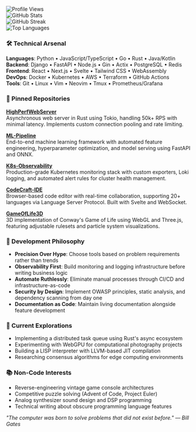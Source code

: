 ![Profile Views](https://komarev.com/ghpvc/?username=axelhanne343&color=blueviolet)  
![GitHub Stats](https://github-readme-stats.vercel.app/api?username=axelhanne343&show_icons=true&theme=dark&hide_title=true)  
![GitHub Streak](https://streak-stats.demolab.com?user=axelhanne343&theme=dark&date_format=j%20M%5B%20Y%5D)  
![Top Languages](https://github-readme-stats.vercel.app/api/top-langs/?username=axelhanne343&layout=compact&theme=dark&langs_count=8)  

### 🛠️ Technical Arsenal  
**Languages**: Python • JavaScript/TypeScript • Go • Rust • Java/Kotlin  
**Backend**: Django • FastAPI • Node.js • Gin • Actix • PostgreSQL • Redis  
**Frontend**: React • Next.js • Svelte • Tailwind CSS • WebAssembly  
**DevOps**: Docker • Kubernetes • AWS • Terraform • GitHub Actions  
**Tools**: Git • Linux • Vim • Neovim • Tmux • Prometheus/Grafana  

### 📌 Pinned Repositories  
**[HighPerfWebServer](https://github.com/axelhanne343/HighPerfWebServer)**  
Asynchronous web server in Rust using Tokio, handling 50k+ RPS with minimal latency. Implements custom connection pooling and rate limiting.  

**[ML-Pipeline](https://github.com/axelhanne343/ML-Pipeline)**  
End-to-end machine learning framework with automated feature engineering, hyperparameter optimization, and model serving using FastAPI and ONNX.  

**[K8s-Observability](https://github.com/axelhanne343/K8s-Observability)**  
Production-grade Kubernetes monitoring stack with custom exporters, Loki logging, and automated alert rules for cluster health management.  

**[CodeCraft-IDE](https://github.com/axelhanne343/CodeCraft-IDE)**  
Browser-based code editor with real-time collaboration, supporting 20+ languages via Language Server Protocol. Built with Svelte and WebSocket.  

**[GameOfLife3D](https://github.com/axelhanne343/GameOfLife3D)**  
3D implementation of Conway's Game of Life using WebGL and Three.js, featuring adjustable rulesets and particle system visualizations.  

### 🧠 Development Philosophy  
- **Precision Over Hype**: Choose tools based on problem requirements rather than trends  
- **Observability First**: Build monitoring and logging infrastructure before writing business logic  
- **Automate Ruthlessly**: Eliminate manual processes through CI/CD and infrastructure-as-code  
- **Security by Design**: Implement OWASP principles, static analysis, and dependency scanning from day one  
- **Documentation as Code**: Maintain living documentation alongside feature development  

### 🚀 Current Explorations  
- Implementing a distributed task queue using Rust's async ecosystem  
- Experimenting with WebGPU for computational photography projects  
- Building a LISP interpreter with LLVM-based JIT compilation  
- Researching consensus algorithms for edge computing environments  

### 📚 Non-Code Interests  
- Reverse-engineering vintage game console architectures  
- Competitive puzzle solving (Advent of Code, Project Euler)  
- Analog synthesizer sound design and DSP programming  
- Technical writing about obscure programming language features  

*"The computer was born to solve problems that did not exist before." — Bill Gates*
